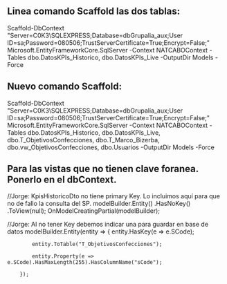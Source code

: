 ﻿
## Linea comando Scaffold las dos tablas:
Scaffold-DbContext "Server=C0K3\SQLEXPRESS;Database=dbGrupalia_aux;User ID=sa;Password=080506;TrustServerCertificate=True;Encrypt=False;" Microsoft.EntityFrameworkCore.SqlServer -Context NATCABOContext -Tables dbo.DatosKPIs_Historico, dbo.DatosKPIs_Live -OutputDir Models -Force

## Nuevo comando Scaffold:
Scaffold-DbContext "Server=C0K3\SQLEXPRESS;Database=dbGrupalia_aux;User ID=sa;Password=080506;TrustServerCertificate=True;Encrypt=False;" Microsoft.EntityFrameworkCore.SqlServer -Context NATCABOContext -Tables dbo.DatosKPIs_Historico, dbo.DatosKPIs_Live, dbo.T_ObjetivosConfecciones, dbo.T_Marco_Bizerba, dbo.vw_ObjetivosConfecciones, dbo.Usuarios -OutputDir Models -Force


## Para las vistas que no tienen clave foranea. Ponerlo en el dbContext.
 //Jorge: KpisHistoricoDto no tiene primary Key. Lo incluimos aquí para que no de fallo la consulta del SP.
        modelBuilder.Entity<KpisHistoricoDto>()
            .HasNoKey()
            .ToView(null);
        OnModelCreatingPartial(modelBuilder);

 //Jorge: Al no tener Key debemos indicar una para guardar en base de datos
        modelBuilder.Entity<TObjetivosConfeccione>(entity =>
        {
            entity.HasKey(e => e.SCode);

            entity.ToTable("T_ObjetivosConfecciones");

            entity.Property(e => e.SCode).HasMaxLength(255).HasColumnName("sCode");
           
        });
